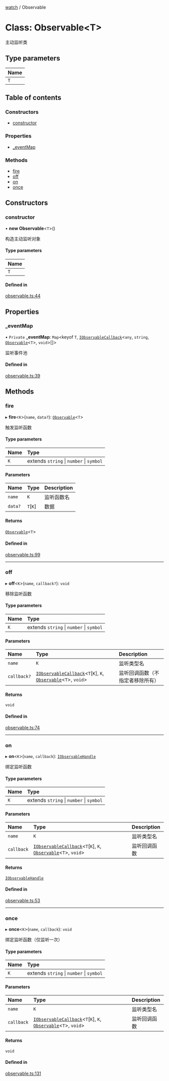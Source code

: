 [watch](../README.md) / Observable

# Class: Observable<T\>

主动监听类

## Type parameters

| Name |
| :------ |
| `T` |

## Table of contents

### Constructors

- [constructor](Observable.md#constructor)

### Properties

- [\_eventMap](Observable.md#_eventmap)

### Methods

- [fire](Observable.md#fire)
- [off](Observable.md#off)
- [on](Observable.md#on)
- [once](Observable.md#once)

## Constructors

### constructor

• **new Observable**<`T`\>()

构造主动监听对象

#### Type parameters

| Name |
| :------ |
| `T` |

#### Defined in

[observable.ts:44](https://github.com/xizher/nhz-utils/blob/f583067/src/watch/observable.ts#L44)

## Properties

### \_eventMap

• `Private` **\_eventMap**: `Map`<keyof `T`, [`IObservableCallback`](../README.md#iobservablecallback)<`any`, `string`, [`Observable`](Observable.md)<`T`\>, `void`\>[]\>

监听事件池

#### Defined in

[observable.ts:39](https://github.com/xizher/nhz-utils/blob/f583067/src/watch/observable.ts#L39)

## Methods

### fire

▸ **fire**<`K`\>(`name`, `data?`): [`Observable`](Observable.md)<`T`\>

触发监听函数

#### Type parameters

| Name | Type |
| :------ | :------ |
| `K` | extends `string` \| `number` \| `symbol` |

#### Parameters

| Name | Type | Description |
| :------ | :------ | :------ |
| `name` | `K` | 监听函数名 |
| `data?` | `T`[`K`] | 数据 |

#### Returns

[`Observable`](Observable.md)<`T`\>

#### Defined in

[observable.ts:99](https://github.com/xizher/nhz-utils/blob/f583067/src/watch/observable.ts#L99)

___

### off

▸ **off**<`K`\>(`name`, `callback?`): `void`

移除监听函数

#### Type parameters

| Name | Type |
| :------ | :------ |
| `K` | extends `string` \| `number` \| `symbol` |

#### Parameters

| Name | Type | Description |
| :------ | :------ | :------ |
| `name` | `K` | 监听类型名 |
| `callback?` | [`IObservableCallback`](../README.md#iobservablecallback)<`T`[`K`], `K`, [`Observable`](Observable.md)<`T`\>, `void`\> | 监听回调函数（不指定者移除所有） |

#### Returns

`void`

#### Defined in

[observable.ts:74](https://github.com/xizher/nhz-utils/blob/f583067/src/watch/observable.ts#L74)

___

### on

▸ **on**<`K`\>(`name`, `callback`): [`IObservableHandle`](../interfaces/IObservableHandle.md)

绑定监听函数

#### Type parameters

| Name | Type |
| :------ | :------ |
| `K` | extends `string` \| `number` \| `symbol` |

#### Parameters

| Name | Type | Description |
| :------ | :------ | :------ |
| `name` | `K` | 监听类型名 |
| `callback` | [`IObservableCallback`](../README.md#iobservablecallback)<`T`[`K`], `K`, [`Observable`](Observable.md)<`T`\>, `void`\> | 监听回调函数 |

#### Returns

[`IObservableHandle`](../interfaces/IObservableHandle.md)

#### Defined in

[observable.ts:53](https://github.com/xizher/nhz-utils/blob/f583067/src/watch/observable.ts#L53)

___

### once

▸ **once**<`K`\>(`name`, `callback`): `void`

绑定监听函数（仅监听一次）

#### Type parameters

| Name | Type |
| :------ | :------ |
| `K` | extends `string` \| `number` \| `symbol` |

#### Parameters

| Name | Type | Description |
| :------ | :------ | :------ |
| `name` | `K` | 监听类型名 |
| `callback` | [`IObservableCallback`](../README.md#iobservablecallback)<`T`[`K`], `K`, [`Observable`](Observable.md)<`T`\>, `void`\> | 监听回调函数 |

#### Returns

`void`

#### Defined in

[observable.ts:131](https://github.com/xizher/nhz-utils/blob/f583067/src/watch/observable.ts#L131)
